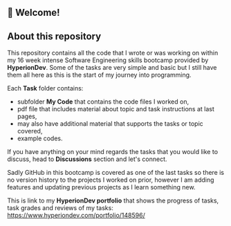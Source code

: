 ## 👋 Welcome!

## About this repository

This repository contains all the code that I wrote or was working on within my 16 week intense Software Engineering skills bootcamp provided by **HyperionDev**.
Some of the tasks are very simple and basic but I still have them all here as this is the start of my journey into programming.

Each **Task** folder contains:
  - subfolder **My Code** that contains the code files I worked on,
  - pdf file that includes material about topic and task instructions at last pages,
  - may also have additional material that supports the tasks or topic covered,
  - example codes.

If you have anything on your mind regards the tasks that you would like to discuss, head to **Discussions** section and let's connect.

Sadly GitHub in this bootcamp is covered as one of the last tasks so there is no version history to the projects I worked on prior, however I am adding features and updating previous projects as I learn something new.

This is link to my **HyperionDev portfolio** that shows the progress of tasks, task grades and reviews of my tasks: https://www.hyperiondev.com/portfolio/148596/
